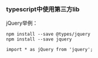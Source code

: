 ### typescript中使用第三方lib

jQuery举例：

```
npm install --save @types/jquery
npm install --save jquery
```

`import * as jQuery from 'jquery';`

